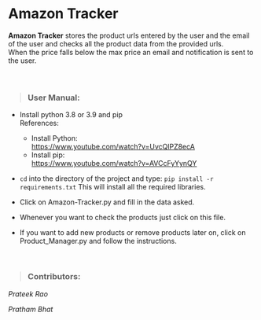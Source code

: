 # Amazon Tracker

<b>Amazon Tracker</b> stores the product urls entered by the user and the email of the user and
checks all the product data from the provided urls.<br>
When the price falls below the max price an email and notification is sent to the user.
<br><br><br>

>### **User Manual:**
* Install python 3.8 or 3.9 and pip<br>
  References:
        <ul>
        <li>Install Python:<br>
                https://www.youtube.com/watch?v=UvcQlPZ8ecA<br></li>
        <li>Install pip:<br>
                https://www.youtube.com/watch?v=AVCcFyYynQY<br></li>
        </ul>

* ```cd``` into the directory of the project and type: 
        ```
        pip install -r requirements.txt
        ```
   This will install all the required libraries.

* Click on Amazon-Tracker.py and fill in the data asked.

* Whenever you want to check the products just click on this file.

* If you want to add new products or remove products later on, click on Product_Manager.py
  and follow the instructions.
<br>

>### **Contributors:**

*Prateek Rao*

*Pratham Bhat*
